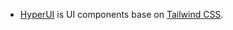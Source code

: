 - [HyperUI](https://www.hyperui.dev/) is UI components base on [Tailwind CSS](https://tailwindcss.com/).
